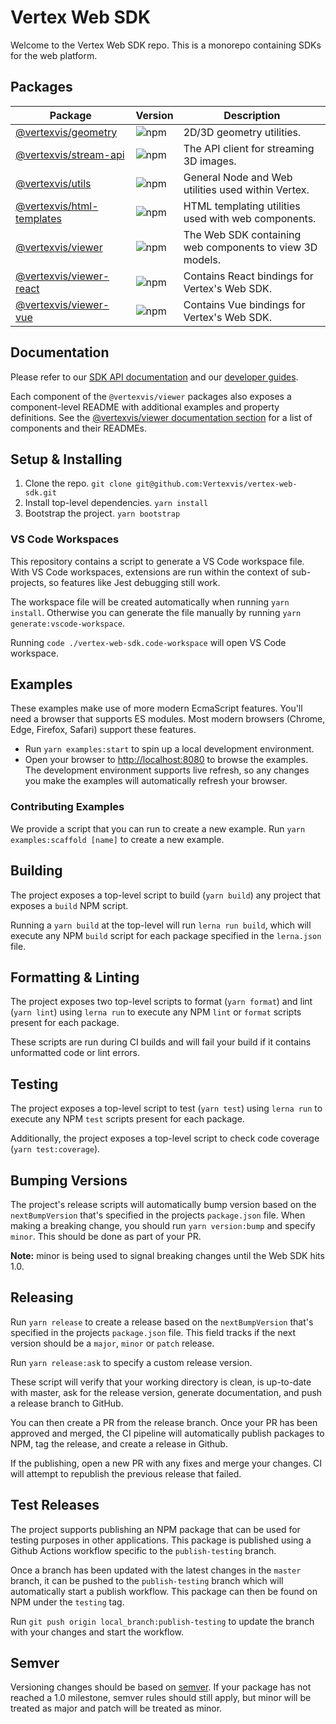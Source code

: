 # Vertex Web SDK

Welcome to the Vertex Web SDK repo. This is a monorepo containing SDKs for the
web platform.

## Packages

| Package      | Version | Description |
| ------------ | ------- | ----------- |
| [@vertexvis/geometry]        | ![npm](https://img.shields.io/npm/v/@vertexvis/geometry)        | 2D/3D geometry utilities. |
| [@vertexvis/stream-api]      | ![npm](https://img.shields.io/npm/v/@vertexvis/stream-api)      | The API client for streaming 3D images. |
| [@vertexvis/utils]           | ![npm](https://img.shields.io/npm/v/@vertexvis/utils)           | General Node and Web utilities used within Vertex. |
| [@vertexvis/html-templates]  | ![npm](https://img.shields.io/npm/v/@vertexvis/html-templates)  | HTML templating utilities used with web components. |
| [@vertexvis/viewer]          | ![npm](https://img.shields.io/npm/v/@vertexvis/viewer)          | The Web SDK containing web components to view 3D models. |
| [@vertexvis/viewer-react]    | ![npm](https://img.shields.io/npm/v/@vertexvis/viewer-react)    | Contains React bindings for Vertex's Web SDK. |
| [@vertexvis/viewer-vue]      | ![npm](https://img.shields.io/npm/v/@vertexvis/viewer-vue)      | Contains Vue bindings for Vertex's Web SDK. |

## Documentation

Please refer to our [SDK API documentation](https://vertexvis.github.io/vertex-web-sdk/) and
our [developer guides](https://developer.vertexvis.com/docs/guides/render-your-first-scene).

Each component of the `@vertexvis/viewer` packages also exposes a component-level README with
additional examples and property definitions. See the 
[@vertexvis/viewer documentation section](./packages/viewer/readme.md#documentation)
for a list of components and their READMEs.

## Setup & Installing

1. Clone the repo. `git clone git@github.com:Vertexvis/vertex-web-sdk.git`
2. Install top-level dependencies. `yarn install`
3. Bootstrap the project. `yarn bootstrap`

### VS Code Workspaces

This repository contains a script to generate a VS Code workspace file. With VS
Code workspaces, extensions are run within the context of sub-projects, so
features like Jest debugging still work.

The workspace file will be created automatically when running `yarn install`.
Otherwise you can generate the file manually by running `yarn generate:vscode-workspace`.

Running `code ./vertex-web-sdk.code-workspace` will open VS Code workspace.

## Examples

These examples make use of more modern EcmaScript features. You'll need a browser that supports ES modules. Most modern browsers (Chrome, Edge, Firefox, Safari) support these features.

- Run `yarn examples:start` to spin up a local development environment.
- Open your browser to <http://localhost:8080> to browse the examples. The development environment supports live refresh, so any changes you make the examples will automatically refresh your browser.

### Contributing Examples

We provide a script that you can run to create a new example. Run `yarn examples:scaffold [name]` to create a new example.

## Building

The project exposes a top-level script to build (`yarn build`) any project
that exposes a `build` NPM script.

Running a `yarn build` at the top-level will run `lerna run build`, which will
execute any NPM `build` script for each package specified in the `lerna.json`
file.

## Formatting & Linting

The project exposes two top-level scripts to format (`yarn format`) and lint
(`yarn lint`) using `lerna run` to execute any NPM `lint` or `format` scripts
present for each package.

These scripts are run during CI builds and will fail your build if it contains
unformatted code or lint errors.

## Testing

The project exposes a top-level script to test (`yarn test`) using `lerna run`
to execute any NPM `test` scripts present for each package.

Additionally, the project exposes a top-level script to check code coverage
(`yarn test:coverage`).

## Bumping Versions

The project's release scripts will automatically bump version based on the
`nextBumpVersion` that's specified in the projects `package.json` file. When
making a breaking change, you should run `yarn version:bump` and specify
`minor`. This should be done as part of your PR.

**Note:** minor is being used to signal breaking changes until the Web SDK hits
1.0.

## Releasing

Run `yarn release` to create a release based on the `nextBumpVersion` that's
specified in the projects `package.json` file. This field tracks if the next
version should be a `major`, `minor` or `patch` release.

Run `yarn release:ask` to specify a custom release version.

These script will verify that your working directory is clean, is up-to-date
with master, ask for the release version, generate documentation, and push a
release branch to GitHub.

You can then create a PR from the release branch. Once your PR has been approved
and merged, the CI pipeline will automatically publish packages to NPM, tag the
release, and create a release in Github.

If the publishing, open a new PR with any fixes and merge your changes. CI will
attempt to republish the previous release that failed.

## Test Releases

The project supports publishing an NPM package that can be used for testing purposes
in other applications. This package is published using a Github Actions workflow
specific to the `publish-testing` branch.

Once a branch has been updated with the latest changes in the `master` branch,
it can be pushed to the `publish-testing` branch which will automatically start
a publish workflow. This package can then be found on NPM under the `testing` tag.

Run `git push origin local_branch:publish-testing` to update the branch
with your changes and start the workflow.

## Semver

Versioning changes should be based on [semver]. If your package has not reached
a 1.0 milestone, semver rules should still apply, but minor will be treated as
major and patch will be treated as minor.

[semver]: https://semver.org/
[@vertexvis/geometry]: ./packages/geometry
[@vertexvis/stream-api]: ./packages/stream-api
[@vertexvis/utils]: ./packages/utils
[@vertexvis/html-templates]: ./packages/html-templates
[@vertexvis/viewer]: ./packages/viewer
[@vertexvis/viewer-react]: ./packages/viewer-react
[@vertexvis/viewer-vue]: ./packages/viewer-vue
